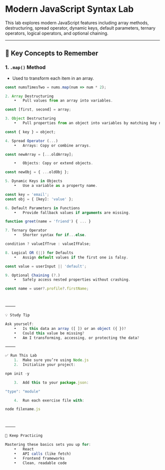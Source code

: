 # Modern JavaScript Syntax Lab

This lab explores modern JavaScript features including array methods, destructuring, spread operator, dynamic keys, default parameters, ternary operators, logical operators, and optional chaining.

---

## 🧠 Key Concepts to Remember

### 1. `.map()` Method
- Used to transform each item in an array.
```js
const numsTimesTwo = nums.map(num => num * 2);

2. Array Destructuring
	•	Pull values from an array into variables.

const [first, second] = array;

3. Object Destructuring
	•	Pull properties from an object into variables by matching key names.

const { key } = object;

4. Spread Operator (...)
	•	Arrays: Copy or combine arrays.

const newArray = [...oldArray];

	•	Objects: Copy or extend objects.

const newObj = { ...oldObj };

5. Dynamic Keys in Objects
	•	Use a variable as a property name.

const key = 'email';
const obj = { [key]: 'value' };

6. Default Parameters in Functions
	•	Provide fallback values if arguments are missing.

function greet(name = 'friend') { ... }

7. Ternary Operator
	•	Shorter syntax for if...else.

condition ? valueIfTrue : valueIfFalse;

8. Logical OR (||) for Defaults
	•	Assign default values if the first one is falsy.

const value = userInput || 'default';

9. Optional Chaining (?.)
	•	Safely access nested properties without crashing.

const name = user?.profile?.firstName;



⸻

💡 Study Tip

Ask yourself:
	•	Is this data an array ([ ]) or an object ({ })?
	•	Could this value be missing?
	•	Am I transforming, accessing, or protecting the data?

⸻

✅ Run This Lab
	1.	Make sure you’re using Node.js
	2.	Initialize your project:

npm init -y

	3.	Add this to your package.json:

"type": "module"

	4.	Run each exercise file with:

node filename.js



⸻

🚀 Keep Practicing

Mastering these basics sets you up for:
	•	React
	•	API calls (like fetch)
	•	Frontend frameworks
	•	Clean, readable code
